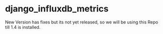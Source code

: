 # django_influxdb_metrics
New Version has fixes but its not yet released, so we will be using this Repo till 1.4 is installed. 
